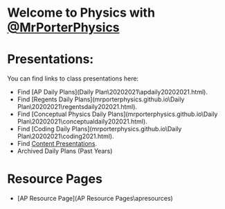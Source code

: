 # Welcome to Physics with [@MrPorterPhysics](https://twitter.com/MrPorterPhysics)

# Presentations:

You can find links to class presentations here:
  - Find [AP Daily Plans](Daily Plan\20202021\apdaily20202021.html).
  - Find [Regents Daily Plans](mrporterphysics.github.io\Daily Plan\20202021\regentsdaily202021.html).
  - Find [Conceptual Physics Daily Plans](mrporterphysics.github.io\Daily Plan\20202021\conceptualdaily202021.html).
  - Find [Coding Daily Plans](mrporterphysics.github.io\Daily Plan\20202021\coding2021.html).
  - Find [Content Presentations](presindex).
  - Archived Daily Plans (Past Years)


# Resource Pages
  - [AP Resource Page](AP Resource Pages\apresources)
